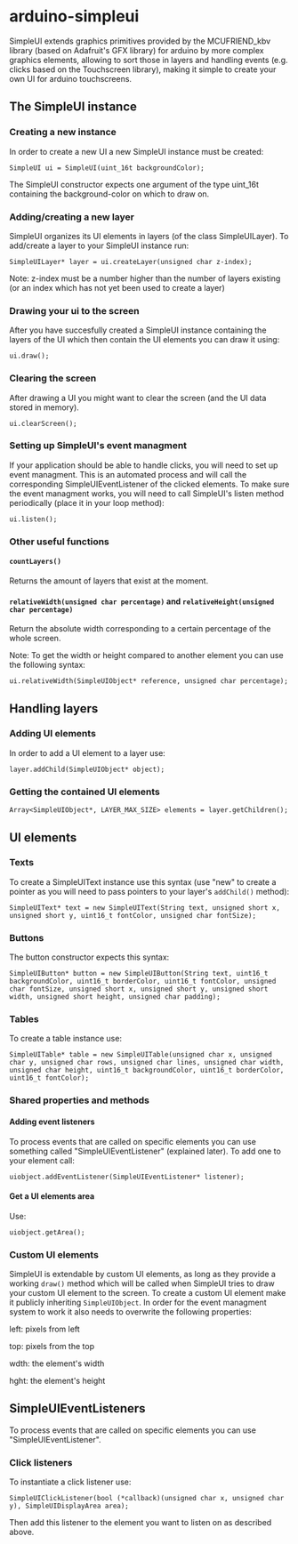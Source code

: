 # arduino-simpleui
SimpleUI extends graphics primitives provided by the MCUFRIEND_kbv library (based on Adafruit's GFX library) for arduino by more complex graphics elements, allowing to sort those in layers and handling events (e.g. clicks based on the Touchscreen library), making it simple to create your own UI for arduino touchscreens.

## The SimpleUI instance
### Creating a new instance
In order to create a new UI a new SimpleUI instance must be created:

```SimpleUI ui = SimpleUI(uint_16t backgroundColor);```

The SimpleUI constructor expects one argument of the type uint_16t containing the background-color on which to draw on.

### Adding/creating a new layer
SimpleUI organizes its UI elements in layers (of the class SimpleUILayer). To add/create a layer to your SimpleUI instance run:

```SimpleUILayer* layer = ui.createLayer(unsigned char z-index);```

Note: z-index must be a number higher than the number of layers existing (or an index which has not yet been used to create a layer)

### Drawing your ui to the screen
After you have succesfully created a SimpleUI instance containing the layers of the UI which then contain the UI elements you can draw it using:

```ui.draw();```

### Clearing the screen
After drawing a UI you might want to clear the screen (and the UI data stored in memory).

```ui.clearScreen();```

### Setting up SimpleUI's event managment
If your application should be able to handle clicks, you will need to set up event managment. This is an automated process and will call the corresponding SimpleUIEventListener of the clicked elements. To make sure the event managment works, you will need to call SimpleUI's listen method periodically (place it in your loop method):

```ui.listen();```

### Other useful functions
#### ```countLayers()```
Returns the amount of layers that exist at the moment.
#### ```relativeWidth(unsigned char percentage)``` and ```relativeHeight(unsigned char percentage)```
Return the absolute width corresponding to a certain percentage of the whole screen.

Note: To get the width or height compared to another element you can use the following syntax:

```ui.relativeWidth(SimpleUIObject* reference, unsigned char percentage);```

## Handling layers
### Adding UI elements
In order to add a UI element to a layer use:

```layer.addChild(SimpleUIObject* object);```

### Getting the contained UI elements
```Array<SimpleUIObject*, LAYER_MAX_SIZE> elements = layer.getChildren();```

## UI elements
### Texts
To create a SimpleUIText instance use this syntax (use "new" to create a pointer as you will need to pass pointers to your layer's ```addChild()``` method):

```SimpleUIText* text = new SimpleUIText(String text, unsigned short x, unsigned short y, uint16_t fontColor, unsigned char fontSize);```

### Buttons
The button constructor expects this syntax:

```SimpleUIButton* button = new SimpleUIButton(String text, uint16_t backgroundColor, uint16_t borderColor, uint16_t fontColor, unsigned char fontSize, unsigned short x, unsigned short y, unsigned short width, unsigned short height, unsigned char padding);```

### Tables
To create a table instance use:

```SimpleUITable* table = new SimpleUITable(unsigned char x, unsigned char y, unsigned char rows, unsigned char lines, unsigned char width, unsigned char height, uint16_t backgroundColor, uint16_t borderColor, uint16_t fontColor);```

### Shared properties and methods
#### Adding event listeners
To process events that are called on specific elements you can use something called "SimpleUIEventListener" (explained later). To add one to your element call:

```uiobject.addEventListener(SimpleUIEventListener* listener);```

#### Get a UI elements area
Use:

```uiobject.getArea();```

### Custom UI elements
SimpleUI is extendable by custom UI elements, as long as they provide a working ```draw()``` method which will be called when SimpleUI tries to draw your custom UI element to the screen. To create a custom UI element make it publicly inheriting ```SimpleUIObject```. In order for the event managment system to work it also needs to overwrite the following properties:

left: pixels from left

top: pixels from the top

wdth: the element's width

hght: the element's height

## SimpleUIEventListeners
To process events that are called on specific elements you can use "SimpleUIEventListener".

### Click listeners
To instantiate a click listener use:

```SimpleUIClickListener(bool (*callback)(unsigned char x, unsigned char y), SimpleUIDisplayArea area);```

Then add this listener to the element you want to listen on as described above.
